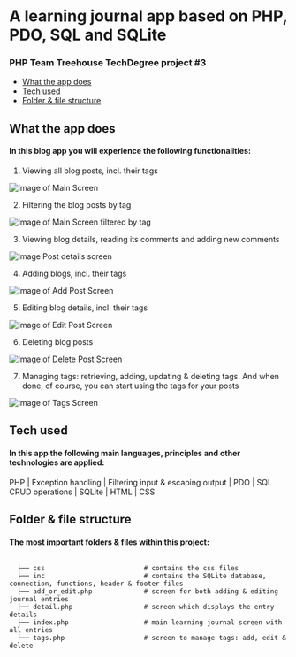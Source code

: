 # A learning journal app based on PHP, PDO, SQL and SQLite
### PHP Team Treehouse TechDegree project #3

- [What the app does](#what-the-app-does)
- [Tech used](#tech-used)
- [Folder & file structure](#folder--file-structure)

## What the app does
#### In this blog app you will experience the following functionalities:
1. Viewing all blog posts, incl. their tags

![Image of Main Screen](screenshots/1-main-screen.png)

2. Filtering the blog posts by tag

![Image of Main Screen filtered by tag](screenshots/2-filtered_by_tag.png)

3. Viewing blog details, reading its comments and adding new comments

![Image Post details screen](screenshots/3-details-entry.png)

4. Adding blogs, incl. their tags

![Image of Add Post Screen](screenshots/4-add-entry.png)

5. Editing blog details, incl. their tags

![Image of Edit Post Screen](screenshots/5-edit-entry.png)

6. Deleting blog posts

![Image of Delete Post Screen](screenshots/6-delete-entry.png)

7. Managing tags: retrieving, adding, updating & deleting tags. And when done, of course, you can start using the tags for your posts

![Image of Tags Screen](screenshots/7-tags.png)

## Tech used
#### In this app the following main languages, principles and other technologies are applied:
PHP | Exception handling | Filtering input & escaping output | PDO | SQL CRUD operations | SQLite | HTML | CSS

## Folder & file structure
#### The most important folders & files within this project:

      .
      ├── css                         # contains the css files               
      ├── inc                         # contains the SQLite database, connection, functions, header & footer files
      ├── add_or_edit.php             # screen for both adding & editing journal entries
      ├── detail.php                  # screen which displays the entry details
      ├── index.php                   # main learning journal screen with all entries
      └── tags.php                    # screen to manage tags: add, edit & delete
